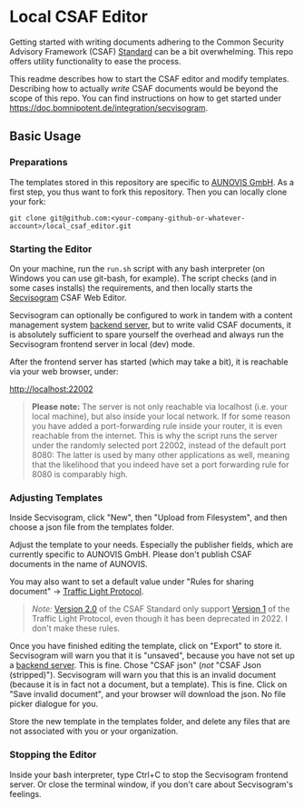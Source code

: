 # Local CSAF Editor

Getting started with writing documents adhering to the Common Security Advisory Framework (CSAF) [Standard](https://docs.oasis-open.org/csaf/csaf/v2.0/os/csaf-v2.0-os.html) can be a bit overwhelming. This repo offers utility functionality to ease the process.

This readme describes how to start the CSAF editor and modify templates. Describing how to actually *write* CSAF documents would be beyond the scope of this repo. You can find instructions on how to get started under https://doc.bomnipotent.de/integration/secvisogram.

## Basic Usage

### Preparations

The templates stored in this repository are specific to [AUNOVIS GmbH](https://www.aunovis.de). As a first step, you thus want to fork this repository. Then you can locally clone your fork:

```
git clone git@github.com:<your-company-github-or-whatever-account>/local_csaf_editor.git
```

### Starting the Editor

On your machine, run the `run.sh` script with any bash interpreter (on Windows you can use git-bash, for example). The script checks (and in some cases installs) the requirements, and then locally starts the [Secvisogram](https://github.com/secvisogram/secvisogram) CSAF Web Editor.

Secvisogram can optionally be configured to work in tandem with a content management system [backend server](https://github.com/secvisogram/csaf-cms-backend), but to write valid CSAF documents, it is absolutely sufficient to spare yourself the overhead and always run the Secvisogram frontend server in local (dev) mode.

After the frontend server has started (which may take a bit), it is reachable via your web browser, under:

[http://localhost:22002](http://localhost:22002)

> **Please note:** The server is not only reachable via localhost (i.e. your local machine), but also inside your local network. If for some reason you have added a port-forwarding rule inside your router, it is even reachable from the internet. This is why the script runs the server under the randomly selected port 22002, instead of the default port 8080: The latter is used by many other applications as well, meaning that the likelihood that you indeed have set a port forwarding rule for 8080 is comparably high.

### Adjusting Templates

Inside Secvisogram, click "New", then "Upload from Filesystem", and then choose a json file from the templates folder.

Adjust the template to your needs. Especially the publisher fields, which are currently specific to AUNOVIS GmbH. Please don't publish CSAF documents in the name of AUNOVIS.

You may also want to set a default value under "Rules for sharing document" -> [Traffic Light Protocol](https://www.first.org/tlp/).

> *Note:* [Version 2.0](https://docs.oasis-open.org/csaf/csaf/v2.0/os/csaf-v2.0-os.html#32152-document-property---distribution---tlp) of the CSAF Standard only support [Version 1](https://www.first.org/tlp/v1/) of the Traffic Light Protocol, even though it has been deprecated in 2022. I don't make these rules.

Once you have finished editing the template, click on "Export" to store it. Secvisogram will warn you that it is "unsaved", because you have not set up a [backend server](https://github.com/secvisogram/csaf-cms-backend). This is fine. Chose "CSAF json" (*not* "CSAF Json (stripped)"). Secvisogram will warn you that this is an invalid document (because it is in fact not a document, but a template). This is fine. Click on "Save invalid document", and your browser will download the json. No file picker dialogue for you.

Store the new template in the templates folder, and delete any files that are not associated with you or your organization.

### Stopping the Editor

Inside your bash interpreter, type Ctrl+C to stop the Secvisogram frontend server. Or close the terminal window, if you don't care about Secvisogram's feelings.
